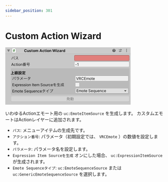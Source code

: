 ```yaml
---
sidebar_position: 301
---
```


# Custom Action Wizard

![Inspector](img/custom_action_wizard.png)

いわゆるActionエモート用の `uc:EmoteItemSource` を生成します。
カスタムエモートはActionレイヤーに追加されます。


- `パス`: メニューアイテムの生成先です。
- `アクション番号`: パラメータ（初期設定では、 `VRCEmote` ）の数値を設定します。
- `パラメータ`: パラメータ名を設定します。
- `Expression Item Sourceを生成` オンにした場合、 `uc:ExpressionItemSource` が生成されます。
- `Emote Sequenceタイプ`: `uc:EmoteSequenceSource` または `uc:GenericEmoteSequenceSource` を選択します。
